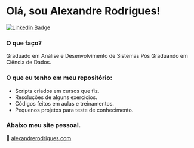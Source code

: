 # Olá, sou Alexandre Rodrigues!

[![Linkedin Badge](https://img.shields.io/badge/-LinkedIn-blue?style=flat-square&logo=Linkedin&logoColor=white&link=https://www.linkedin.com/in/alxrds/)](https://www.linkedin.com/in/alxrds/)

### O que faço?
Graduado em Análise e Desenvolvimento de Sistemas
Pós Graduando em Ciência de Dados.

### O que eu tenho em meu repositório:

 - Scripts criados em cursos que fiz.
 - Resoluções de alguns exercícios.
 - Códigos feitos em aulas e treinamentos.
 - Pequenos projetos para teste de conhecimento.


### Abaixo meu site pessoal.
:link: [alexandrerodrigues.com](https://alexandrerodrigues.com/)


